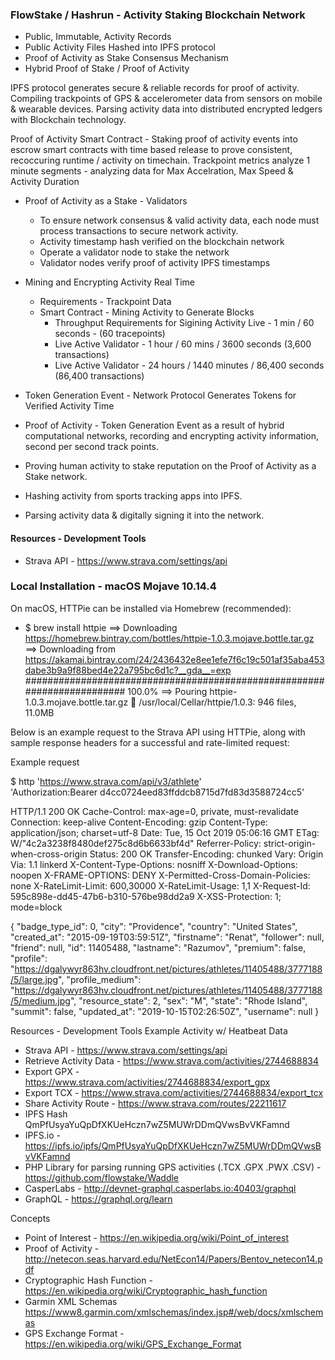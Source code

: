 ### FlowStake / Hashrun - Activity Staking Blockchain Network
* Public, Immutable, Activity Records
* Public Activity Files Hashed into IPFS protocol
* Proof of Activity as Stake Consensus Mechanism
* Hybrid Proof of Stake / Proof of Activity

IPFS protocol generates secure & reliable records for proof of activity.
Compiling trackpoints of GPS & accelerometer data from sensors on mobile & wearable devices.
Parsing activity data into distributed encrypted ledgers with Blockchain technology.

Proof of Activity Smart Contract - Staking proof of activity events into escrow smart contracts with time based release to prove consistent, recoccuring runtime / activity on timechain. Trackpoint metrics analyze 1 minute segments - analyzing data for Max Accelration, Max Speed & Activity Duration

-  Proof of Activity as a Stake - Validators
    * To ensure network consensus & valid activity data, each node must process transactions to secure network activity.
    * Activity timestamp hash verified on the blockchain network
    * Operate a validator node to stake the network 
    * Validator nodes verify proof of activity IPFS timestamps

- Mining and Encrypting Activity Real Time
    - Requirements - Trackpoint Data
    - Smart Contract - Mining Activity to Generate Blocks
        - Throughput Requirements for Sigining Activity Live - 1 min / 60 seconds - (60 tracepoints)
        - Live Active Validator - 1 hour / 60 mins / 3600 seconds (3,600 transactions)
        - Live Active Validator - 24 hours / 1440 minutes / 86,400 seconds (86,400 transactions) 

- Token Generation Event - Network Protocol Generates Tokens for Verified Activity Time
- Proof of Activity - Token Generation Event as a result of hybrid computational networks, recording and encrypting activity information, second per second track points.
- Proving human activity to stake reputation on the Proof of Activity as a Stake network.
- Hashing activity from sports tracking apps into IPFS.
- Parsing activity data & digitally signing it into the network.
    
    
#### Resources - Development Tools
* Strava API - https://www.strava.com/settings/api
    
### Local Installation - macOS Mojave 10.14.4
On macOS, HTTPie can be installed via Homebrew (recommended):

* $ brew install httpie
==> Downloading https://homebrew.bintray.com/bottles/httpie-1.0.3.mojave.bottle.tar.gz
==> Downloading from https://akamai.bintray.com/24/2436432e8ee1efe7f6c19c501af35aba453dabe3b9a9f88bed4e22a795bc6d1c?__gda__=exp
######################################################################## 100.0%
==> Pouring httpie-1.0.3.mojave.bottle.tar.gz
🍺  /usr/local/Cellar/httpie/1.0.3: 946 files, 11.0MB

Below is an example request to the Strava API using HTTPie, along with sample response headers for a successful and rate-limited request:

Example request

$ http 'https://www.strava.com/api/v3/athlete' \
    'Authorization:Bearer d4cc0724eed83ffddcb8715d7fd83d3588724cc5'
 
HTTP/1.1 200 OK
Cache-Control: max-age=0, private, must-revalidate
Connection: keep-alive
Content-Encoding: gzip
Content-Type: application/json; charset=utf-8
Date: Tue, 15 Oct 2019 05:06:16 GMT
ETag: W/"4c2a3238f8480def275c8d6b6633bf4d"
Referrer-Policy: strict-origin-when-cross-origin
Status: 200 OK
Transfer-Encoding: chunked
Vary: Origin
Via: 1.1 linkerd
X-Content-Type-Options: nosniff
X-Download-Options: noopen
X-FRAME-OPTIONS: DENY
X-Permitted-Cross-Domain-Policies: none
X-RateLimit-Limit: 600,30000
X-RateLimit-Usage: 1,1
X-Request-Id: 595c898e-dd45-47b6-b310-576be98dd2a9
X-XSS-Protection: 1; mode=block

{
    "badge_type_id": 0,
    "city": "Providence",
    "country": "United States",
    "created_at": "2015-09-19T03:59:51Z",
    "firstname": "Renat",
    "follower": null,
    "friend": null,
    "id": 11405488,
    "lastname": "Razumov",
    "premium": false,
    "profile": "https://dgalywyr863hv.cloudfront.net/pictures/athletes/11405488/3777188/5/large.jpg",
    "profile_medium": "https://dgalywyr863hv.cloudfront.net/pictures/athletes/11405488/3777188/5/medium.jpg",
    "resource_state": 2,
    "sex": "M",
    "state": "Rhode Island",
    "summit": false,
    "updated_at": "2019-10-15T02:26:50Z",
    "username": null
}

    
Resources - Development Tools  Example Activity w/ Heatbeat Data 
* Strava API - https://www.strava.com/settings/api
* Retrieve Activity Data - https://www.strava.com/activities/2744688834
* Export GPX - https://www.strava.com/activities/2744688834/export_gpx
* Export TCX - https://www.strava.com/activities/2744688834/export_tcx
* Share Activity Route - https://www.strava.com/routes/22211617
* IPFS Hash  QmPfUsyaYuQpDfXKUeHczn7wZ5MUWrDDmQVwsBvVKFamnd
* IPFS.io - https://ipfs.io/ipfs/QmPfUsyaYuQpDfXKUeHczn7wZ5MUWrDDmQVwsBvVKFamnd
* PHP Library for parsing running GPS activities (.TCX .GPX .PWX .CSV) - https://github.com/flowstake/Waddle
* CasperLabs - http://devnet-graphql.casperlabs.io:40403/graphql
* GraphQL - https://graphql.org/learn

Concepts
* Point of Interest - https://en.wikipedia.org/wiki/Point_of_interest
* Proof of Activity - http://netecon.seas.harvard.edu/NetEcon14/Papers/Bentov_netecon14.pdf
* Cryptographic Hash Function - https://en.wikipedia.org/wiki/Cryptographic_hash_function
* Garmin XML Schemas https://www8.garmin.com/xmlschemas/index.jsp#/web/docs/xmlschemas
* GPS Exchange Format - https://en.wikipedia.org/wiki/GPS_Exchange_Format
